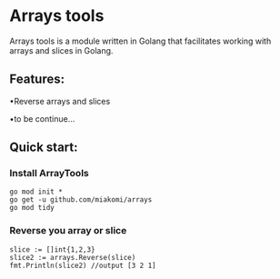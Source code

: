 # Arrays tools 

Arrays tools is a module written in Golang that facilitates working with arrays and slices in Golang.

## Features:
•Reverse arrays and slices

•to be continue...


## Quick start:

### Install ArrayTools
```
go mod init * 
go get -u github.com/miakomi/arrays
go mod tidy
```

### Reverse you array or slice 
```golang
slice := []int{1,2,3}
slice2 := arrays.Reverse(slice)
fmt.Println(slice2) //output [3 2 1]
```
